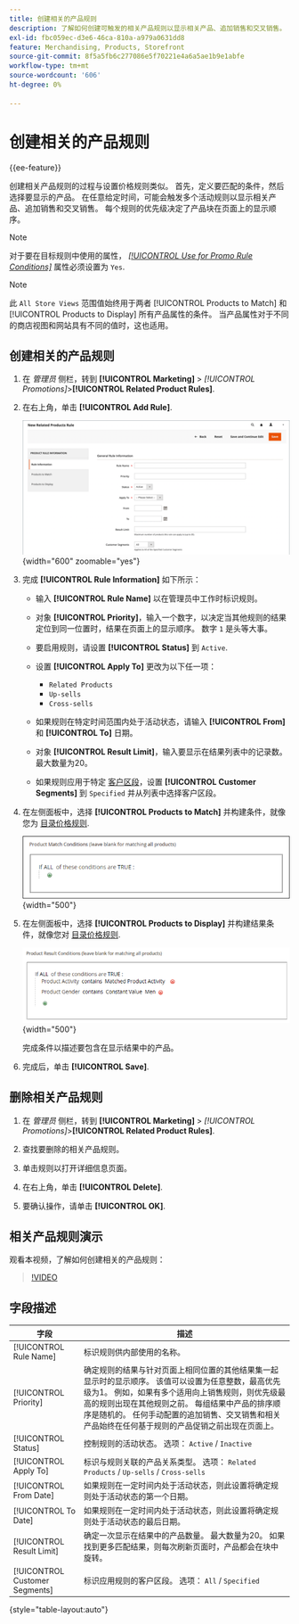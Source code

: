 ```yaml
---
title: 创建相关的产品规则
description: 了解如何创建可触发的相关产品规则以显示相关产品、追加销售和交叉销售。
exl-id: fbc059ec-d3e6-46ca-810a-a979a0631dd8
feature: Merchandising, Products, Storefront
source-git-commit: 8f5a5fb6c277086e5f70221e4a6a5ae1b9e1abfe
workflow-type: tm+mt
source-wordcount: '606'
ht-degree: 0%

---
```


# 创建相关的产品规则

{{ee-feature}}

创建相关产品规则的过程与设置价格规则类似。 首先，定义要匹配的条件，然后选择要显示的产品。 在任意给定时间，可能会触发多个活动规则以显示相关产品、追加销售和交叉销售。 每个规则的优先级决定了产品块在页面上的显示顺序。

>[!NOTE]
>
>对于要在目标规则中使用的属性， [_[!UICONTROL Use for Promo Rule Conditions]_](../catalog/product-attributes.md) 属性必须设置为 `Yes`.

>[!NOTE]
>
>此 `All Store Views` 范围值始终用于两者 [!UICONTROL Products to Match] 和 [!UICONTROL Products to Display] 所有产品属性的条件。 当产品属性对于不同的商店视图和网站具有不同的值时，这也适用。

## 创建相关的产品规则

1. 在 _管理员_ 侧栏，转到 **[!UICONTROL Marketing]** > _[!UICONTROL Promotions]_>**[!UICONTROL Related Product Rules]**.

1. 在右上角，单击 **[!UICONTROL Add Rule]**.

   ![相关产品规则 — 信息](./assets/catalog-related-products-rule-information.png){width="600" zoomable="yes"}

1. 完成 **[!UICONTROL Rule Information]** 如下所示：

   - 输入 **[!UICONTROL Rule Name]** 以在管理员中工作时标识规则。

   - 对象 **[!UICONTROL Priority]**，输入一个数字，以决定当其他规则的结果定位到同一位置时，结果在页面上的显示顺序。 数字 `1` 是头等大事。

   - 要启用规则，请设置 **[!UICONTROL Status]** 到 `Active`.

   - 设置 **[!UICONTROL Apply To]** 更改为以下任一项：

      - `Related Products`
      - `Up-sells`
      - `Cross-sells`

   - 如果规则在特定时间范围内处于活动状态，请输入 **[!UICONTROL From]** 和 **[!UICONTROL To]** 日期。

   - 对象 **[!UICONTROL Result Limit]**，输入要显示在结果列表中的记录数。 最大数量为20。

   - 如果规则应用于特定 [客户区段](../customers/customer-segments.md)，设置 **[!UICONTROL Customer Segments]** 到 `Specified` 并从列表中选择客户区段。

1. 在左侧面板中，选择 **[!UICONTROL Products to Match]** 并构建条件，就像您为 [目录价格规则](price-rules-catalog.md).

   ![相关产品规则 — 要匹配的产品](./assets/catalog-related-products-match.png){width="500"}

1. 在左侧面板中，选择 **[!UICONTROL Products to Display]** 并构建结果条件，就像您对 [目录价格规则](price-rules-catalog.md).

   ![相关产品规则 — 要显示的产品](./assets/catalog-related-products-to-display.png){width="500"}

   完成条件以描述要包含在显示结果中的产品。

1. 完成后，单击 **[!UICONTROL Save]**.

## 删除相关产品规则

1. 在 _管理员_ 侧栏，转到 **[!UICONTROL Marketing]** > _[!UICONTROL Promotions]_>**[!UICONTROL Related Product Rules]**.

1. 查找要删除的相关产品规则。

1. 单击规则以打开详细信息页面。

1. 在右上角，单击 **[!UICONTROL Delete]**.

1. 要确认操作，请单击 **[!UICONTROL OK]**.

## 相关产品规则演示

观看本视频，了解如何创建相关的产品规则：

>[!VIDEO](https://video.tv.adobe.com/v/343837?quality=12&learn=on)

## 字段描述

| 字段 | 描述 |
|--- |--- |
| [!UICONTROL Rule Name] | 标识规则供内部使用的名称。 |
| [!UICONTROL Priority] | 确定规则的结果与针对页面上相同位置的其他结果集一起显示时的显示顺序。 该值可以设置为任意整数，最高优先级为1。 例如，如果有多个适用向上销售规则，则优先级最高的规则出现在其他规则之前。 每组结果中产品的排序顺序是随机的。 任何手动配置的追加销售、交叉销售和相关产品始终在任何基于规则的产品促销之前出现在页面上。 |
| [!UICONTROL Status] | 控制规则的活动状态。 选项： `Active` / `Inactive` |
| [!UICONTROL Apply To] | 标识与规则关联的产品关系类型。 选项： `Related Products` / `Up-sells` / `Cross-sells` |
| [!UICONTROL From Date] | 如果规则在一定时间内处于活动状态，则此设置将确定规则处于活动状态的第一个日期。 |
| [!UICONTROL To Date] | 如果规则在一定时间内处于活动状态，则此设置将确定规则处于活动状态的最后日期。 |
| [!UICONTROL Result Limit] | 确定一次显示在结果中的产品数量。 最大数量为20。 如果找到更多匹配结果，则每次刷新页面时，产品都会在块中旋转。 |
| [!UICONTROL Customer Segments] | 标识应用规则的客户区段。 选项： `All` / `Specified` |

{style="table-layout:auto"}
